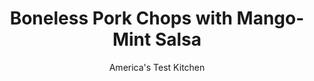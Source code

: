 ---
layout: ../../layouts/MarkdownPostLayout.astro
title: Boneless Pork Chops with Mango-Mint Salsa
author: America's Test Kitchen
pubDate: 2023-03-15
description: "Savory pork combined with a bright, fruity salsa delivers luscious South-American flavor."
image_url: https://res.cloudinary.com/hksqkdlah/image/upload/ar_1:1,c_fill,dpr_2.0,f_auto,fl_lossy.progressive.strip_profile,g_faces:auto,q_auto:low,w_344/10579_sfs-boneless-pork-chops-mango-mint-salsa-16
tags: ["Main Courses","Pork","Weeknight"]
calories: 2183
protein: 49
carbohydrates: 12
fats: 
fiber: 1
ingredients: ["10 ounces (1 1/2 cups), frozen mango, thawed and chopped fine","1/4 cup, olive oil","3 tablespoons, lime juice (2 limes)","1 , jalapeno chile, stemmed, seeded, and minced","2 tablespoons, chopped fresh mint",", Salt and pepper","4 (8-ounce), boneless pork chops, 3/4 to 1 inch thick, trimmed"]
serves: 4
time: "30 minutes"
instructions: ["Combine mango, 3 tablespoons oil, lime juice, jalapeno, and mint in bowl. Season with salt and pepper to taste.","Pat chops dry with paper towels and season with salt and pepper. Heat remaining 1 tablespoon oil in 12-inch nonstick skillet over medium-high heat until just smoking. Cook chops until well browned and meat registers 145 degrees, about 5 minutes per side. Transfer to platter, tent loosely with aluminum foil, and let rest for 5 minutes. Serve chops with mango-mint salsa."]
nutrition: ["979 mg Potassium","505 mg Phosphorus","36 mg Calcium","1 mg Iron","66 mg Magnesium","767 mg Sodium","4 mg Zinc","32 g Fat","13 mg Niacin (B3)","14 g Monounsaturated","2 g Polyunsaturated","33 mg Vitamin C","1 µg Vitamin D","145 mg Cholesterol","5 g Saturated","1 g Fiber","35 µg Folate (food)","10 g Sugars","13 µg Vitamin K","234 g Water","12 g Carbs","35 µg Folate equivalent (total)","49 g Protein","3 mg Vitamin E","1 µg Vitamin B12","1 mg Vitamin B6","50 µg Vitamin A","545 kcal Energy","2183 calories"]
notes: "You can substitute one fresh mango for the frozen&nbsp;mango."
---